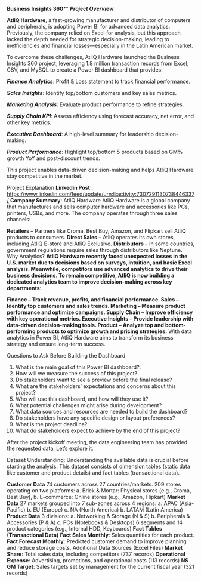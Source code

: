 **********Business Insights 360************
*******Project Overview*******

**AtliQ Hardware**, a fast-growing manufacturer and distributor of computers and peripherals, is adopting Power BI for advanced data analytics. Previously, the company relied on Excel for analysis, but this approach lacked the depth needed for strategic decision-making, leading to inefficiencies and financial losses—especially in the Latin American market.

To overcome these challenges, AtliQ Hardware launched the Business Insights 360 project, leveraging 1.8 million transaction records from Excel, CSV, and MySQL to create a Power BI dashboard that provides:

***Finance Analytics***: Profit & Loss statement to track financial performance.

***Sales Insights***: Identify top/bottom customers and key sales metrics.

***Marketing Analysis***: Evaluate product performance to refine strategies.

***Supply Chain KPI***: Assess efficiency using forecast accuracy, net error, and other key metrics.

***Executive Dashboard***: A high-level summary for leadership decision-making.

***Product Performance***: Highlight top/bottom 5 products based on GM% growth YoY and post-discount trends.

This project enables data-driven decision-making and helps AtliQ Hardware stay competitive in the market.

Project Explanation
**Linkedin Post** : https://www.linkedin.com/feed/update/urn:li:activity:7307291130738446337/
**Company Summary**: AtliQ Hardware
AtliQ Hardware is a global company that manufactures and sells computer hardware and accessories like PCs, printers, USBs, and more. The company operates through three sales channels:

**Retailers** – Partners like Croma, Best Buy, Amazon, and Flipkart sell AtliQ products to consumers.
**Direct Sales** – AtliQ operates its own stores, including AtliQ E-store and AtliQ Exclusive.
**Distributors** – In some countries, government regulations require sales through distributors like Neptune.
Why Analytics?
**AtliQ Hardware recently faced unexpected losses in the U.S. market due to decisions based on surveys, intuition, and basic Excel analysis. Meanwhile, competitors use advanced analytics to drive their business decisions. To remain competitive, AtliQ is now building a dedicated analytics team to improve decision-making across key departments**:

**Finance – Track revenue, profits, and financial performance.
Sales – Identify top customers and sales trends.
Marketing – Measure product performance and optimize campaigns.
Supply Chain – Improve efficiency with key operational metrics.
Executive Insights – Provide leadership with data-driven decision-making tools.
Product – Analyze top and bottom-performing products to optimize growth and pricing strategies.**
With data analytics in Power BI, AtliQ Hardware aims to transform its business strategy and ensure long-term success.

Questions to Ask Before Building the Dashboard
1) What is the main goal of this Power BI dashboard?.
2) How will we measure the success of this project?
3) Do stakeholders want to see a preview before the final release?
4) What are the stakeholders’ expectations and concerns about this project?
5) Who will use this dashboard, and how will they use it?
6) What potential challenges might arise during development?
7) What data sources and resources are needed to build the dashboard?
8) Do stakeholders have any specific design or layout preferences?
9) What is the project deadline?
10) What do stakeholders expect to achieve by the end of this project?

    
After the project kickoff meeting, the data engineering team has provided the requested data. Let’s explore it.

Dataset Understanding:
Understanding the available data is crucial before starting the analysis. This dataset consists of dimension tables (static data like customer and product details) and fact tables (transactional data).

**Customer Data**
74 customers across 27 countries/markets.
209 stores operating on two platforms: a. Brick & Mortar: Physical stores (e.g., Croma, Best Buy), b. E-commerce: Online stores (e.g., Amazon, Flipkart)
**Market Data**
27 markets grouped into 7 sub-zones across 4 regions: a. APAC (Asia-Pacific) b. EU (Europe) c. NA (North America) b. LATAM (Latin America)
**Product Data**
3 divisions: a. Networking & Storage (N & S) b. Peripherals & Accessories (P & A) c. PCs (Notebooks & Desktops)
6 segments and 14 product categories (e.g., Internal HDD, Keyboards)
**Fact Tables (Transactional Data)**
**Fact Sales Monthly**: Sales quantities for each product.
**Fact Forecast Monthly**: Predicted customer demand to improve planning and reduce storage costs.
Additional Data Sources (Excel Files)
**Market Share**: Total sales data, including competitors (737 records)
**Operational Expense**: Advertising, promotions, and operational costs (113 records)
**NS GM Target**: Sales targets set by management for the current fiscal year (321 records)

